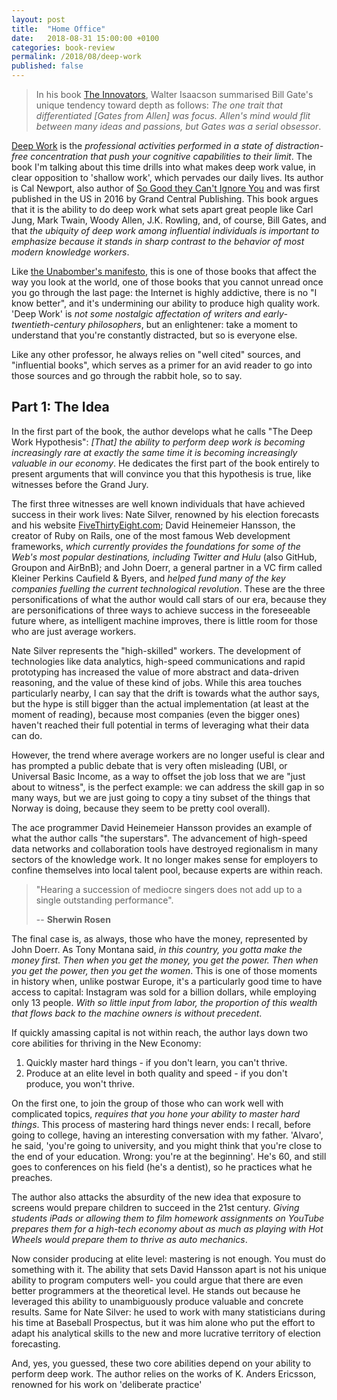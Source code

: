 ```yaml
---
layout: post
title:  "Home Office"
date:   2018-08-31 15:00:00 +0100
categories: book-review
permalink: /2018/08/deep-work
published: false
---
```

> In his book [The Innovators](https://www.amazon.com/Innovators-Hackers-Geniuses-Created-Revolution/dp/1476708703), Walter Isaacson summarised Bill Gate's unique tendency toward depth as follows: _The one trait that differentiated [Gates from Allen] was focus. Allen's mind would flit between many ideas and passions, but Gates was a serial obsessor_.

[Deep Work](https://www.amazon.com/Deep-Work-Focused-Success-Distracted/dp/1455586692) is the *professional activities performed in a state of distraction-free concentration that push your cognitive capabilities to their limit*. The book I'm talking about this time drills into what makes deep work value, in clear opposition to 'shallow work', which pervades our daily lives. Its author is Cal Newport, also author of [So Good they Can't Ignore You](https://www.amazon.com/Good-They-Cant-Ignore-You/dp/1455509124/ref=pd_sim_14_1?_encoding=UTF8&pd_rd_i=1455509124&pd_rd_r=62e5c976-ac8e-11e8-8742-1712fd196554&pd_rd_w=PYHhw&pd_rd_wg=MWemg&pf_rd_i=desktop-dp-sims&pf_rd_m=ATVPDKIKX0DER&pf_rd_p=a180fdfb-b54e-4904-85ba-d852197d6c09&pf_rd_r=XW18WZ7NEDFFTYSAAZDV&pf_rd_s=desktop-dp-sims&pf_rd_t=40701&psc=1&refRID=XW18WZ7NEDFFTYSAAZDV) and was first published in the US in 2016 by Grand Central Publishing. This book argues that it is the ability to do deep work what sets apart great people like Carl Jung, Mark Twain, Woody Allen, J.K. Rowling, and, of course, Bill Gates, and that *the ubiquity of deep work among influential individuals is important to emphasize because it stands in sharp contrast to the behavior of most modern knowledge workers*.

Like [the Unabomber's manifesto](http://editions-hache.com/essais/pdf/kaczynski2.pdf), this is one of those books that affect the way you look at the world, one of those books that you cannot unread once you go through the last page: the Internet is highly addictive, there is no "I know better", and it's undermining our ability to produce high quality work. 'Deep Work' is *not some nostalgic affectation of writers and early-twentieth-century philosophers*, but an enlightener: take a moment to understand that you're constantly distracted, but so is everyone else.

Like any other professor, he always relies on "well cited" sources, and "influential books", which serves as a primer for an avid reader to go into those sources and go through the rabbit hole, so to say.

## Part 1: The Idea
In the first part of the book, the author develops what he calls "The Deep Work Hypothesis": *[That] the ability to perform deep work is becoming increasingly rare at exactly the same time it is becoming increasingly valuable in our economy*. He dedicates the first part of the book entirely to present arguments that will convince you that this hypothesis is true, like witnesses before the Grand Jury.

The first three witnesses are well known individuals that have achieved success in their work lives: Nate Silver, renowned by his election forecasts and his website [FiveThirtyEight.com](https://fivethirtyeight.com/); David Heinemeier Hansson, the creator of Ruby on Rails, one of the most famous Web development frameworks, *which currently provides the foundations for some of the Web's most popular destinations, including Twitter and Hulu* (also GitHub, Groupon and AirBnB); and John Doerr, a general partner in a VC firm called Kleiner Perkins Caufield & Byers, and *helped fund many of the key companies fuelling the current technological revolution*. These are the three personifications of what the author would call stars of our era, because they are personifications of three ways to achieve success in the foreseeable future where, as intelligent machine improves, there is little room for those who are just average workers.

Nate Silver represents the "high-skilled" workers. The development of technologies like data analytics, high-speed communications and rapid prototyping has increased the value of more abstract and data-driven reasoning, and the value of these kind of jobs. While this area touches particularly nearby, I can say that the drift is towards what the author says, but the hype is still bigger than the actual implementation (at least at the moment of reading), because most companies (even the bigger ones) haven't reached their full potential in terms of leveraging what their data can do.

However, the trend where average workers are no longer useful is clear and has prompted a public debate that is very often misleading (UBI, or Universal Basic Income, as a way to offset the job loss that we are "just about to witness", is the perfect example: we can address the skill gap in so many ways, but we are just going to copy a tiny subset of the things that Norway is doing, because they seem to be pretty cool overall).

The ace programmer David Heinemeier Hansson provides an example of what the author calls "the superstars". The advancement of high-speed data networks and collaboration tools have destroyed regionalism in many sectors of the knowledge work. It no longer makes sense for employers to confine themselves into local talent pool, because experts are within reach.

> "Hearing a succession of mediocre singers does not add up to a single outstanding performance".
>
> -- __Sherwin Rosen__

The final case is, as always, those who have the money, represented by John Doerr. As Tony Montana said, *in this country, you gotta make the money first. Then when you get the money, you get the power. Then when you get the power, then you get the women*. This is one of those moments in history when, unlike postwar Europe, it's a particularly good time to have access to capital: Instagram was sold for a billion dollars, while employing only 13 people. *With so little input from labor, the proportion of this wealth that flows back to the machine owners is without precedent*.

If quickly amassing capital is not within reach, the author lays down two core abilities for thriving in the New Economy:

1. Quickly master hard things - if you don't learn, you can't thrive.
2. Produce at an elite level in both quality and speed - if you don't produce, you won't thrive.

On the first one, to join the group of those who can work well with complicated topics, *requires that you hone your ability to master hard things*. This process of mastering hard things never ends: I recall, before going to college, having an interesting conversation with my father. 'Alvaro', he said, 'you're going to university, and you might think that you're close to the end of your education. Wrong: you're at the beginning'. He's 60, and still goes to conferences on his field (he's a dentist), so he practices what he preaches.

The author also attacks the absurdity of the new idea that exposure to screens would prepare children to succeed in the 21st century. *Giving students iPads or allowing them to film homework assignments on YouTube prepares them for a high-tech economy about as much as playing with Hot Wheels would prepare them to thrive as auto mechanics*.

Now consider producing at elite level: mastering is not enough. You must do something with it. The ability that sets David Hansson apart is not his unique ability to program computers well- you could argue that there are even better programmers at the theoretical level. He stands out because he leveraged this ability to unambiguously produce valuable and concrete results. Same for Nate Silver: he used to work with many statisticians during his time at Baseball Prospectus, but it was him alone who put the effort to adapt his analytical skills to the new and more lucrative territory of election forecasting.

And, yes, you guessed, these two core abilities depend on your ability to perform deep work. The author relies on the works of K. Anders Ericsson, renowned for his work on 'deliberate practice'
